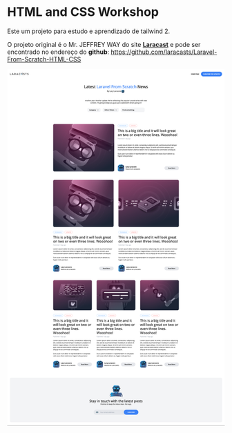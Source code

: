# HTML and CSS Workshop
 Este um projeto para estudo e aprendizado de tailwind 2.

O projeto original é o Mr. JEFFREY WAY do site **[Laracast](https://laracast.com)** e pode ser encontrado no
endereço do **github**: https://github.com/laracasts/Laravel-From-Scratch-HTML-CSS

![design](screenshot.png)



